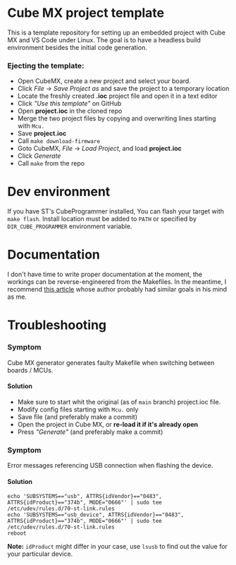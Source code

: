 # Cube MX project template

This is a template repository for setting up an embedded project with Cube MX and VS Code under Linux. The goal is to have a headless build environment besides the initial code generation.

### Ejecting the template:
- Open CubeMX, create a new project and select your board.
- Click _File_ -> _Save Project as_ and save the project to a temporary location
- Locate the freshly created __.ioc__ project file and open it in a text editor
- Click _"Use this template"_ on GitHub
- Open __project.ioc__ in the cloned repo
- Merge the two project files by copying and overwriting lines starting with `Mcu.`
- Save __project.ioc__
- Call `make download-firmware`
- Goto CubeMX, _File_ -> _Load Project_, and load __project.ioc__
- Click _Generate_
- Call `make` from the repo

# Dev environment
If you have ST's CubeProgrammer installed, You can flash your target with `make flash`.
Install location must be added to `PATH` or specified by `DIR_CUBE_PROGRAMMER` environment variable.

# Documentation

I don't have time to write proper documentation at the moment, the workings can be reverse-engineered from the Makefiles. In the meantime, I recommend [this article](https://www.e-tinkers.com/2022/04/a-better-way-to-setup-stm32cubeide/) whose author probably had similar goals in his mind as me.

# Troubleshooting

### Symptom

Cube MX generator generates faulty Makefile when switching between boards / MCUs.

#### Solution

- Make sure to start whit the original (as of `main` branch) project.ioc file.
- Modify config files starting with `Mcu.` only
- Save file (and preferably make a commit)
- Open the project in Cube MX, or __re-load it if it's already open__
- Press _"Generate"_ (and preferably make a commit)

### Symptom

Error messages referencing USB connection when flashing the device.

#### Solution

```
echo 'SUBSYSTEMS=="usb", ATTRS{idVendor}=="0483", ATTRS{idProduct}=="374b", MODE="0666"' | sudo tee /etc/udev/rules.d/70-st-link.rules
echo 'SUBSYSTEMS=="usb_device", ATTRS{idVendor}=="0483", ATTRS{idProduct}=="374b", MODE="0666"' | sudo tee /etc/udev/rules.d/70-st-link.rules
reboot
```
__Note:__ `idProduct` might differ in your case, use `lsusb` to find out the value for your particular device.
